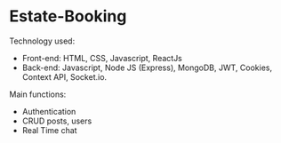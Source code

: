 # Estate-Booking

 Technology used:
 + Front-end: HTML, CSS, Javascript, ReactJs
 + Back-end: Javascript, Node JS (Express), MongoDB, JWT, Cookies, Context API, Socket.io.

 Main functions:
 + Authentication
 + CRUD posts, users
 + Real Time chat
